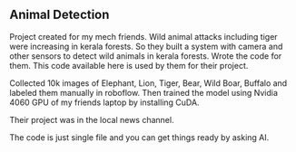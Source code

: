 ## Animal Detection

Project created for my mech friends. Wild animal attacks including tiger were increasing in kerala forests. So they built a system with camera and other sensors to detect wild animals in kerala forests.
Wrote the code for them. This code available here is used by them for their project.

Collected 10k images of Elephant, Lion, Tiger, Bear, Wild Boar, Buffalo and labeled them manually in roboflow. Then trained the model using Nvidia 4060 GPU of my friends laptop by installing CuDA.

Their project was in the local news channel.

The code is just single file and you can get things ready by asking AI.
